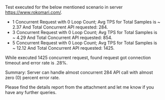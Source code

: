 Test executed for the below mentioned scenario in server https://www.rokomari.com/.
<ul> 
<li>1 Concurrent Request with 0 Loop Count; Avg TPS for Total Samples is ~ 2.37 And Total Concurrent API requested: 284.</li>
<li>3 Concurrent Request with 0 Loop Count; Avg TPS for Total Samples is ~ 4.29 And Total Concurrent API requested: 854.</li>
<li>5 Concurrent Request with 0 Loop Count; Avg TPS for Total Samples is ~ 12.12 And Total Concurrent API requested: 1425.</li>
</ul>

While executed 1425 concurrent request, found  request got connection timeout and error rate is .28%.

Summary: Server can handle almost concurrent 284 API call with almost zero (0) percent error rate.

Please find the details report from the attachment and let me know if you have any further queries.
